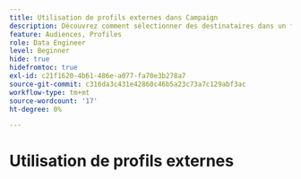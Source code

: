 ```yaml
---
title: Utilisation de profils externes dans Campaign
description: Découvrez comment sélectionner des destinataires dans un fichier externe
feature: Audiences, Profiles
role: Data Engineer
level: Beginner
hide: true
hidefromtoc: true
exl-id: c21f1620-4b61-486e-a077-fa70e3b278a7
source-git-commit: c316da3c431e42860c46b5a23c73a7c129abf3ac
workflow-type: tm+mt
source-wordcount: '17'
ht-degree: 0%

---
```


# Utilisation de profils externes
